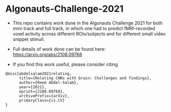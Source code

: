 # Algonauts-Challenge-2021
- This repo contains work done in the Algonauts Challenge 2021 for both mini-track and full track, in which one had to predict fMRI-recorded voxel activity across different ROIs/subjects and for different small video snippet stimuli.

- Full details of work done can be found here: https://arxiv.org/abs/2108.09768


- If you find this work useful, please consider citing
```
@misc{abdelsalam2021relating,
      title={Relating CNNs with brain: Challenges and findings}, 
      author={Reem Abdel-Salam},
      year={2021},
      eprint={2108.09768},
      archivePrefix={arXiv},
      primaryClass={cs.CV}
}
```

